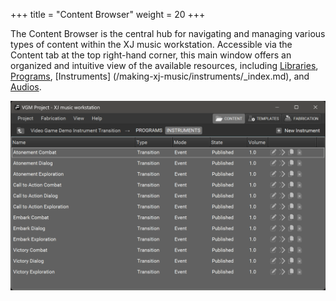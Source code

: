 +++
title = "Content Browser"
weight = 20
+++

The Content Browser is the central hub for navigating and managing various types of content within the XJ music workstation. Accessible via the Content tab at the top right-hand corner, this main window offers an organized and intuitive view of the available resources, including [Libraries](/making-xj-music/libraries/index.md), [Programs](/making-xj-music/programs/_index.md), [Instruments] (/making-xj-music/instruments/_index.md), and [Audios](/getting-started/instrument-editor/index.md).

![Content Browser](content-browser.png?width=600px)